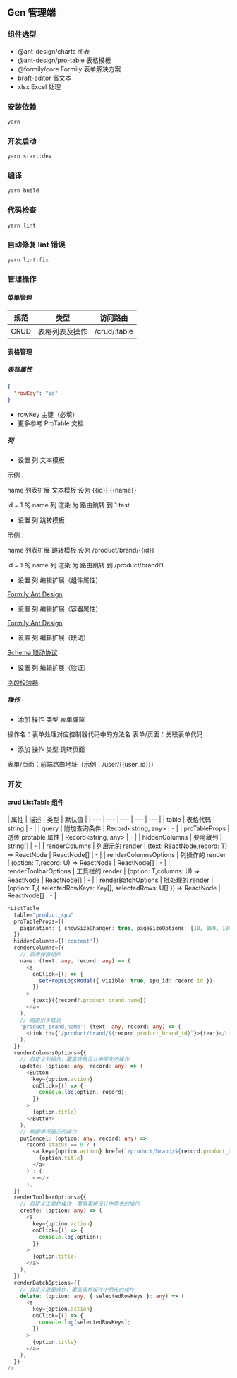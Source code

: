 ## Gen 管理端

### 组件选型

- @ant-design/charts 图表
- @ant-design/pro-table 表格模板
- @formily/core Formily 表单解决方案
- braft-editor 富文本
- xlsx Excel 处理

### 安装依赖

```bash
yarn
```

### 开发启动

```bash
yarn start:dev
```

### 编译

```bash
yarn build
```

### 代码检查

```bash
yarn lint
```

### 自动修复 lint 错误

```bash
yarn lint:fix
```

### 管理操作

#### 菜单管理

| 规范 | 类型           | 访问路由     |
| ---- | -------------- | ------------ |
| CRUD | 表格列表及操作 | /crud/:table |

#### 表格管理

##### 表格属性

```json
{
  "rowKey": "id"
}
```

- rowKey 主键（必填）
- 更多参考 ProTable 文档

##### 列

- 设置 列 文本模板

示例：

name 列表扩展 文本模板 设为 {{id}}.{{name}}

id = 1 的 name 列 渲染 为 路由跳转 到 1.test

- 设置 列 跳转模板

示例：

name 列表扩展 跳转模板 设为 /product/brand/{{id}}

id = 1 的 name 列 渲染 为 路由跳转 到 /product/brand/1

- 设置 列 编辑扩展（组件属性）

[Formily Ant Design](https://antd.formilyjs.org/zh-CN/components)

- 设置 列 编辑扩展（容器属性）

[Formily Ant Design](https://antd.formilyjs.org/zh-CN/components)

- 设置 列 编辑扩展（联动）

[Schema 联动协议](https://react.formilyjs.org/zh-CN/api/shared/schema#schemareactions)

- 设置 列 编辑扩展（验证）

[字段校验器](https://core.formilyjs.org/zh-CN/api/models/field#fieldvalidator)

##### 操作

- 添加 操作 类型 表单弹窗

操作名：表单处理对应控制器代码中的方法名 表单/页面：关联表单代码

- 添加 操作 类型 跳转页面

表单/页面：前端路由地址（示例：/user/{{user_id}}）

### 开发

#### crud ListTable 组件

| 属性 | 描述 | 类型 | 默认值 |
| --- | --- | --- | --- | --- |
| table | 表格代码 | string | - |
| query | 附加查询条件 | Record<string, any> | - |
| proTableProps | 透传 protable 属性 | Record<string, any> | - |
| hiddenColumns | 要隐藏列 | string[] | - |
| renderColumns | 列展示的 render | (text: ReactNode,record: T) => ReactNode | ReactNode[] | - |
| renderColumnsOptions | 列操作的 render | (option: T,record: U) => ReactNode | ReactNode[] | - |
| renderToolbarOptions | 工具栏的 render | (option: T,columns: U) => ReactNode | ReactNode[] | - |
| renderBatchOptions | 批处理的 render | (option: T,{ selectedRowKeys: Key[], selectedRows: U[] }) => ReactNode | ReactNode[] | - |

```typescript
<ListTable
  table="product_spu"
  proTableProps={{
    pagination: { showSizeChanger: true, pageSizeOptions: [10, 100, 1000] },
  }}
  hiddenColumns={['content']}
  renderColumns={{
    // 调用弹窗组件
    name: (text: any, record: any) => (
      <a
        onClick={() => {
          setPropsLogsModal({ visible: true, spu_id: record.id });
        }}
      >
        {text}({record?.product_brand.name})
      </a>
    ),
    // 路由到关联页
    'product_brand,name': (text: any, record: any) => (
      <Link to={`/product/brand/${record.product_brand_id}`}>{text}</Link>
    ),
  }}
  renderColumnsOptions={{
    // 自定义列操作，覆盖表格设计中原先的操作
    update: (option: any, record: any) => (
      <Button
        key={option.action}
        onClick={() => {
          console.log(option, record);
        }}
      >
        {option.title}
      </Button>
    ),
    // 根据情况展示列操作
    putCancel: (option: any, record: any) =>
      record.status == 0 ? (
        <a key={option.action} href={`/product/brand/${record.product_brand_id}`}>
          {option.title}
        </a>
      ) : (
        <></>
      ),
  }}
  renderToolbarOptions={{
    // 自定义工具栏操作，覆盖表格设计中原先的操作
    create: (option: any) => (
      <a
        key={option.action}
        onClick={() => {
          console.log(option);
        }}
      >
        {option.title}
      </a>
    ),
  }}
  renderBatchOptions={{
    // 自定义批量操作，覆盖表格设计中原先的操作
    delete: (option: any, { selectedRowKeys }: any) => (
      <a
        key={option.action}
        onClick={() => {
          console.log(selectedRowKeys);
        }}
      >
        {option.title}
      </a>
    ),
  }}
/>
```
